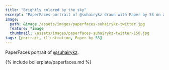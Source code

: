 ```yaml
---
title: "Brightly colored by the sky"
excerpt: "PaperFaces portrait of @suhairykz drawn with Paper by 53 on an iPad."
image: 
  path: &image /assets/images/paperfaces-suhairykz-twitter.jpg 
  feature: *image
  thumbnail: /assets/images/paperfaces-suhairykz-twitter-150.jpg
tags: [portrait, illustration, Paper by 53]
---
```


PaperFaces portrait of [@suhairykz](https://twitter.com/suhairykz).

{% include boilerplate/paperfaces.md %}

